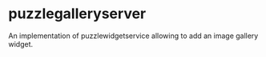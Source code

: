 # puzzlegalleryserver
An implementation of puzzlewidgetservice allowing to add an image gallery widget.
